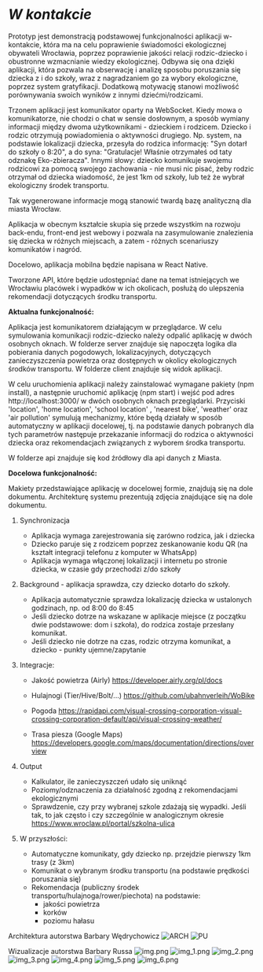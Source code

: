# _W kontakcie_

Prototyp jest demonstracją podstawowej funkcjonalności aplikacji w-kontakcie, 
która ma na celu poprawienie świadomości ekologicznej obywateli Wrocławia, 
poprzez poprawienie jakości relacji rodzic-dziecko i obustronne wzmacnianie wiedzy ekologicznej.
Odbywa się ona dzięki aplikacji, która pozwala na obserwację i analizę sposobu poruszania się 
dziecka z i do szkoły, wraz z nagradzaniem go za wybory ekologiczne, poprzez system gratyfikacji.
Dodatkową motywację stanowi możliwość porównywania swoich wyników z innymi dziećmi/rodzicami.

Trzonem aplikacji jest komunikator oparty na WebSocket.
Kiedy mowa o komunikatorze, nie chodzi o chat w sensie dosłownym, 
a sposób wymiany informacji między dwoma użytkownikami - dzieckiem i rodzicem. Dziecko i rodzic otrzymują powiadomienia o aktywności drugiego. 
Np. system, na podstawie lokalizacji dziecka, przesyła do rodzica informację: "Syn dotarł do szkoły o 8:20", a do syna: "Gratulacje! Właśnie otrzymałeś od taty odznakę Eko-zbieracza".
Innymi słowy: dziecko komunikuje swojemu rodzicowi za pomocą swojego zachowania - nie musi nic pisać, żeby rodzic otrzymał od dziecka wiadomość, że jest 1km od szkoły, 
lub też że wybrał ekologiczny środek transportu.

Tak wygenerowane informacje mogą stanowić twardą bazę analityczną dla miasta Wrocław. 

Aplikacja w obecnym kształcie skupia się przede wszystkim na rozwoju back-endu, 
front-end jest webowy i pozwala na zasymulowanie znalezienia się dziecka w różnych miejscach,
a zatem - różnych scenariuszy komunikatów i nagród.

Docelowo, aplikacja mobilna będzie napisana w React Native.

Tworzone API, które będzie udostępniać dane na temat istniejących we Wrocławiu placówek i wypadków w ich okolicach, 
posłużą do ulepszenia rekomendacji dotyczących środku transportu.

**Aktualna funkcjonalność:**

Aplikacja jest komunikatorem działającym w przeglądarce. W celu symulowania komunikacji rodzic-dziecko należy odpalić aplikację w dwóch osobnych oknach.
W folderze server znajduje się napoczęta logika dla pobierania danych pogodowych, lokalizacyjnych, dotyczących zanieczyszczenia powietrza oraz dostępnych w okolicy ekologicznych środków transportu.
W folderze client znajduje się widok aplikacji.

W celu uruchomienia aplikacji należy zainstalować wymagane pakiety (npm install), 
a następnie uruchomić aplikację (npm start) i wejść pod adres http://localhost:3000/
w dwóch osobnych oknach przeglądarki. Przyciski 'location', 'home location', 'school location'
, 'nearest bike', 'weather' oraz 'air pollution' symulują mechanizmy, które będą działały w sposób automatyczny w aplikacji docelowej, tj. na podstawie danych pobranych dla tych parametrów następuje przekazanie informacji do rodzica o aktywności dziecka oraz rekomendacjach związanych z wyborem środka transportu.

W folderze api znajduje się kod źródłowy dla api danych z Miasta.

**Docelowa funkcjonalność:**

Makiety przedstawiające aplikację w docelowej formie, znajdują się na dole dokumentu.
Architekturę systemu prezentują zdjęcia znajdujące się na dole dokumentu.

1. Synchronizacja
   - Aplikacja wymaga zarejestrowania się zarówno rodzica, jak i dziecka
   - Dziecko paruje się z rodzicem poprzez zeskanowanie kodu QR (na kształt integracji telefonu z komputer w WhatsApp)
   - Aplikacja wymaga włączonej lokalizacji i internetu po stronie dziecka, w czasie gdy przechodzi z/do szkoły
2. Background - aplikacja sprawdza, czy dziecko dotarło do szkoły.
   - Aplikacja automatycznie sprawdza lokalizację dziecka w ustalonych godzinach, 
   np. od 8:00 do 8:45
   - Jeśli dziecko dotrze na wskazane w aplikacje miejsce (z początku dwie podstawowe: dom i szkoła), do rodzica zostaje przesłany komunikat.
   - Jeśli dziecko nie dotrze na czas, rodzic otrzyma komunikat, a dziecko - punkty ujemne/zapytanie
4. Integracje:
   - Jakość powietrza (Airly) https://developer.airly.org/pl/docs
   - Hulajnogi (Tier/Hive/Bolt/...) https://github.com/ubahnverleih/WoBike
   - Pogoda https://rapidapi.com/visual-crossing-corporation-visual-crossing-corporation-default/api/visual-crossing-weather/

   - Trasa piesza (Google Maps) https://developers.google.com/maps/documentation/directions/overview
5. Output
    - Kalkulator, ile zanieczyszczeń udało się uniknąć
    - Poziomy/odznaczenia za działalność zgodną z rekomendacjami ekologicznymi
    - Sprawdzenie, czy przy wybranej szkole zdażają się wypadki. 
   Jeśli tak, to jak często i czy szczególnie w analogicznym okresie 
   https://www.wroclaw.pl/portal/szkolna-ulica
   
6. W przyszłości:
   - Automatyczne komunikaty, gdy dziecko np. przejdzie pierwszy 1km trasy (z 3km)
   - Komunikat o wybranym środku transportu (na podstawie prędkości poruszania się)
   - Rekomendacja (publiczny środek transportu/hulajnoga/rower/piechota) na podstawie:
     - jakości powietrza
     - korków
     - poziomu hałasu

Architektura autorstwa Barbary Wędrychowicz
![ARCH](https://user-images.githubusercontent.com/46202356/144686565-7cefa8d0-f4a3-494a-8b45-5aef87e5e34f.jpg)
![PU](https://user-images.githubusercontent.com/46202356/144686594-9c11442f-5640-4519-8f42-7c7e51cca05d.jpg)

Wizualizacje autorstwa Barbary Russa
![img.png](img.png)
![img_1.png](img_1.png)
![img_2.png](img_2.png)
![img_3.png](img_3.png)
![img_4.png](img_4.png)
![img_5.png](img_5.png)
![img_6.png](img_6.png)
